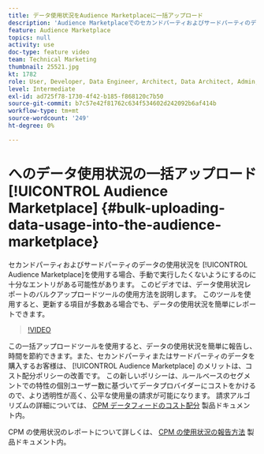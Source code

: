 ```yaml
---
title: データ使用状況をAudience Marketplaceに一括アップロード
description: 'Audience Marketplaceでのセカンドパーティおよびサードパーティのデータの使用状況を報告する際、手作業では使用したくないようにするのに十分なエントリがある可能性があります。 このビデオでは、データ使用状況レポートの一括アップロードツールの使用方法を学習し、更新する項目が多数ある場合でも、データ使用状況を簡単にレポートできます。 '
feature: Audience Marketplace
topics: null
activity: use
doc-type: feature video
team: Technical Marketing
thumbnail: 25521.jpg
kt: 1782
role: User, Developer, Data Engineer, Architect, Data Architect, Admin, Leader
level: Intermediate
exl-id: ad725f78-1730-4f42-b185-f868120c7b50
source-git-commit: b7c57e42f81762c634f534602d242092b6af414b
workflow-type: tm+mt
source-wordcount: '249'
ht-degree: 0%

---
```


# へのデータ使用状況の一括アップロード [!UICONTROL Audience Marketplace] {#bulk-uploading-data-usage-into-the-audience-marketplace}

セカンドパーティおよびサードパーティのデータの使用状況を [!UICONTROL Audience Marketplace]を使用する場合、手動で実行したくないようにするのに十分なエントリがある可能性があります。 このビデオでは、データ使用状況レポートのバルクアップロードツールの使用方法を説明します。 このツールを使用すると、更新する項目が多数ある場合でも、データの使用状況を簡単にレポートできます。

>[!VIDEO](https://video.tv.adobe.com/v/25521/?quality=12)

この一括アップロードツールを使用すると、データの使用状況を簡単に報告し、時間を節約できます。また、セカンドパーティまたはサードパーティのデータを購入するお客様は、 [!UICONTROL Audience Marketplace] のメリットは、コスト配分ポリシーの改善です。 この新しいポリシーは、ルールベースのセグメントでの特性の個別ユーザー数に基づいてデータプロバイダーにコストをかけるので、より透明性が高く、公平な使用量の請求が可能になります。
請求アルゴリズムの詳細については、 [CPM データフィードのコスト配分](https://experiencecloud.adobe.com/resources/help/en_US/aam/marketplace_cpm_billing.html) 製品ドキュメント内。

CPM の使用状況のレポートについて詳しくは、 [CPM の使用状況の報告方法](https://experiencecloud.adobe.com/resources/help/en_US/aam/t_marketplace_report_cpm_usage.html) 製品ドキュメント内。
